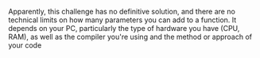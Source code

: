 Apparently, this challenge has no definitive solution, and there are no technical limits on how many parameters you can add to a function. It depends on your PC, particularly the type of hardware you have (CPU, RAM), as well as the compiler you're using and the method or approach of your code
